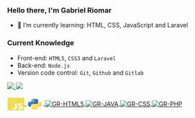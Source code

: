 ### Hello there, I'm Gabriel Riomar
- 🌱 I’m currently learning: HTML, CSS, JavaScript and Laravel

### Current Knowledge
- Front-end: `HTML5`, `CSS3` and `Laravel`
- Back-end: `Node.js`
- Version code control: `Git`, `Github` and `Gitlab`
<div>
  <a href="https://github.com/GabrielRiomar">
  <img height="180em" src="https://github-readme-stats.vercel.app/api?username=GabrielRiomar&show_icons=true&theme=react&include_all_commits=true&count_private=true"/>
  <img height="180em" src="https://github-readme-stats.vercel.app/api/top-langs/?username=GabrielRiomar&layout=compact&langs_count=4&theme=react"/>
</div>
<div style="display: inline_block"><br>
  <img align="center" alt="GR-Js" height="30" width="40" src="https://raw.githubusercontent.com/devicons/devicon/master/icons/javascript/javascript-plain.svg">
  <img align="center" alt="GR-Python" height="30" width="40" src="https://raw.githubusercontent.com/devicons/devicon/master/icons/python/python-original.svg">
  <img align="center" alt="GR-HTML5" height="30" width="40" src="https://cdn.jsdelivr.net/gh/devicons/devicon/icons/html5/html5-original.svg">
  <img align="center" alt="GR-JAVA" height="30" width="40" src="https://cdn.jsdelivr.net/gh/devicons/devicon/icons/java/java-original.svg">
  <img align="center" alt="GR-CSS" height="30" width="40" src="https://cdn.jsdelivr.net/gh/devicons/devicon/icons/css3/css3-plain-wordmark.svg">
  <img align="center" alt="GR-PHP" height="30" width="40" src="https://cdn.jsdelivr.net/gh/devicons/devicon/icons/php/php-plain.svg">       
</div> 
